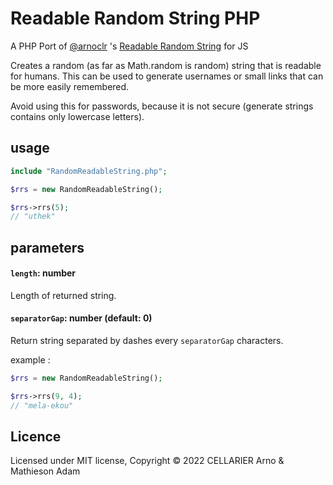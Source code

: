 # Readable Random String PHP

A PHP Port of [@arnoclr](https://github.com/arnoclr) 's [Readable Random String](https://github.com/arnoclr/random-readable-string) for JS


Creates a random (as far as Math.random is random) string that is readable for humans.
This can be used to generate usernames or small links that can be more easily remembered.

Avoid using this for passwords, because it is not secure (generate strings contains only lowercase letters).

## usage

```php
include "RandomReadableString.php";

$rrs = new RandomReadableString();

$rrs->rrs(5);
// "uthek"
```

## parameters

#### `length`: number

Length of returned string.

#### `separatorGap`: number (default: 0)

Return string separated by dashes every `separatorGap` characters.

example :
    
```php
$rrs = new RandomReadableString();

$rrs->rrs(9, 4);
// "mela-ekou"
```

## Licence

Licensed under MIT license, Copyright © 2022 CELLARIER Arno & Mathieson Adam
